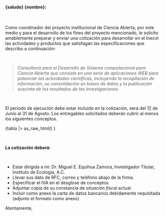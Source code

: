 #### {saludo} {nombre}:

<br>

Como coordinador del proyecto institucional de Ciencia Abierta, por este medio y para el desarrollo de los fines del proyecto mencionado, le solicito amablemente preparar y enviar una cotización para desarrollar en el Inecol las actividades y productos que satisfagan las especificaciones que describo a continuación:

<br>

>*Consultoría para el Desarrollo de Sistema computacional para Ciencia Abierta que consiste en una serie de aplicaciones WEB para potenciar las actividades científicas, incluyendo la recopilación de información, su consolidación en bases de datos y la publicación suscinta de los resultados de las investigaciones.*

<br>

El periodo de ejecución debe estar incluido en la cotización, será del 12 de Junio al 31 de Agosto. Los entregables solicitados deberán cubrir al menos los siguientes conceptos.

{tabla |> as_raw_html() }

<br>

**La cotización deberá:**

<br>

- Estar dirigida a mi: Dr. Miguel E. Equihua Zamora, Investigador Titular, Instituto de Ecología, A.C.
- Llevar sus dato de RFC, correo y teléfono abajo de la firma.
- Especificar el IVA en el desglose de conceptos.
- Adjuntar copia de su constancia de *situación fiscal* actual.
- Incluir como anexo la carta de datos bancarios debidamente requisitada (adjunto el formato como anexo)

Atentamente,

<br> 
<br>
